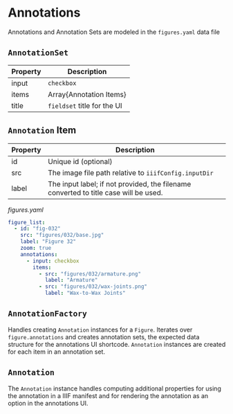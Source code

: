 # Annotations


Annotations and Annotation Sets are modeled in the `figures.yaml` data file

## `AnnotationSet`
| Property    | Description                   |
| ----------- | ----------------------------  |
| input       | `checkbox`|`radio` (default)  |
| items       | Array\{Annotation Items\}     |
| title       | `fieldset` title for the UI   |

## `Annotation` Item
| Property | Description                                                  |
| -------- | ------------------------------------------------------------ |
| id       | Unique id (optional)
| src      | The image file path relative to `iiifConfig.inputDir` |
| label    | The input label; if not provided, the filename converted to title case will be used. |

_figures.yaml_
```yaml
figure_list:
  - id: "fig-032"
    src: "figures/032/base.jpg"
    label: "Figure 32"
    zoom: true
    annotations:
      - input: checkbox
        items:
          - src: "figures/032/armature.png"
            label: "Armature"
          - src: "figures/032/wax-joints.png"
            label: "Wax-to-Wax Joints"
```

## `AnnotationFactory`
Handles creating `Annotation` instances for a `Figure`. Iterates over `figure.annotations` and creates annotation sets, the expected data structure for the annotations UI shortcode. `Annotation` instances are created for each item in an annotation set.

## `Annotation`
The `Annotation` instance handles computing additional properties for using the annotation in a IIIF manifest and for rendering the annotation as an option in the annotations UI.
